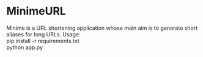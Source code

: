# MinimeURL
Minime is a URL shortening application whose main aim is to generate short aliases for long URLs.
Usage:<br>
pip install -r requirements.txt<br>
python app.py<br>
